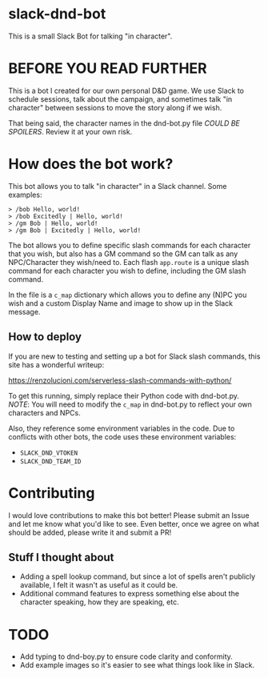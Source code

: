 # slack-dnd-bot

This is a small Slack Bot for talking "in character".

# BEFORE YOU READ FURTHER

This is a bot I created for our own personal D&D game. We use Slack to schedule sessions, talk about the campaign, and sometimes talk "in character" between sessions to move the story along if we wish.

That being said, the character names in the dnd-bot.py file *COULD BE SPOILERS*. Review it at your own risk.

# How does the bot work?

This bot allows you to talk "in character" in a Slack channel. Some examples:

```
> /bob Hello, world!
> /bob Excitedly | Hello, world!
> /gm Bob | Hello, world!
> /gm Bob | Excitedly | Hello, world!
```

The bot allows you to define specific slash commands for each character that you wish, but also has a GM command so the GM can talk as any NPC/Character they wish/need to. Each flash `app.route` is a unique slash command for each character you wish to define, including the GM slash command.

In the file is a `c_map` dictionary which allows you to define any (N)PC you wish and a custom Display Name and image to show up in the Slack message.

## How to deploy

If you are new to testing and setting up a bot for Slack slash commands, this site has a wonderful writeup:

https://renzolucioni.com/serverless-slash-commands-with-python/

To get this running, simply replace their Python code with dnd-bot.py.
*NOTE*: You will need to modify the `c_map` in dnd-bot.py to reflect your own characters and NPCs.

Also, they reference some environment variables in the code. Due to conflicts with other bots, the code uses these environment variables:

* `SLACK_DND_VTOKEN`
* `SLACK_DND_TEAM_ID`

# Contributing

I would love contributions to make this bot better! Please submit an Issue and let me know what you'd like to see. Even better, once we agree on what should be added, please write it and submit a PR!

## Stuff I thought about

* Adding a spell lookup command, but since a lot of spells aren't publicly available, I felt it wasn't as useful as it could be.
* Additional command features to express something else about the character speaking, how they are speaking, etc.

# TODO

* Add typing to dnd-boy.py to ensure code clarity and conformity.
* Add example images so it's easier to see what things look like in Slack.
